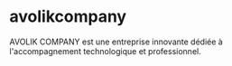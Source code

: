 # avolikcompany
AVOLIK COMPANY est une entreprise innovante dédiée à l'accompagnement technologique et professionnel.
